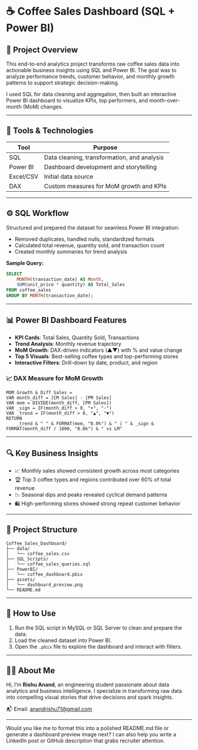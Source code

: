 

# ☕ Coffee Sales Dashboard (SQL + Power BI)

## 📘 Project Overview

This end-to-end analytics project transforms raw coffee sales data into actionable business insights using SQL and Power BI. The goal was to analyze performance trends, customer behavior, and monthly growth patterns to support strategic decision-making.

I used SQL for data cleaning and aggregation, then built an interactive Power BI dashboard to visualize KPIs, top performers, and month-over-month (MoM) changes.

---

## 🧰 Tools & Technologies

| Tool        | Purpose                                      |
|-------------|----------------------------------------------|
| SQL         | Data cleaning, transformation, and analysis  |
| Power BI    | Dashboard development and storytelling        |
| Excel/CSV   | Initial data source                          |
| DAX         | Custom measures for MoM growth and KPIs      |

---

## ⚙️ SQL Workflow

Structured and prepared the dataset for seamless Power BI integration:

- Removed duplicates, handled nulls, standardized formats
- Calculated total revenue, quantity sold, and transaction count
- Created monthly summaries for trend analysis

**Sample Query:**
```sql
SELECT 
    MONTH(transaction_date) AS Month,
    SUM(unit_price * quantity) AS Total_Sales
FROM coffee_sales
GROUP BY MONTH(transaction_date);
```

---

## 📊 Power BI Dashboard Features

- **KPI Cards**: Total Sales, Quantity Sold, Transactions
- **Trend Analysis**: Monthly revenue trajectory
- **MoM Growth**: DAX-driven indicators (▲▼) with % and value change
- **Top 5 Visuals**: Best-selling coffee types and top-performing stores
- **Interactive Filters**: Drill-down by date, product, and region

### 📈 DAX Measure for MoM Growth
```DAX
MOM Growth & Diff Sales =
VAR month_diff = [CM Sales] - [PM Sales]
VAR mom = DIVIDE(month_diff, [PM Sales])
VAR _sign = IF(month_diff > 0, "+", "-")
VAR _trend = IF(month_diff > 0, "▲", "▼")
RETURN
    _trend & " " & FORMAT(mom, "0.0%") & " | " & _sign & FORMAT(month_diff / 1000, "0.0k") & " vs LM"
```

---

## 🔍 Key Business Insights

- 📈 Monthly sales showed consistent growth across most categories
- 🏆 Top 3 coffee types and regions contributed over 60% of total revenue
- 📉 Seasonal dips and peaks revealed cyclical demand patterns
- 🛍️ High-performing stores showed strong repeat customer behavior

---

## 📁 Project Structure

```
Coffee_Sales_Dashboard/
├── data/
│   └── coffee_sales.csv
├── SQL_Scripts/
│   └── coffee_sales_queries.sql
├── PowerBI/
│   └── coffee_dashboard.pbix
├── assets/
│   └── dashboard_preview.png
└── README.md
```

---

## 🧩 How to Use

1. Run the SQL script in MySQL or SQL Server to clean and prepare the data.
2. Load the cleaned dataset into Power BI.
3. Open the `.pbix` file to explore the dashboard and interact with filters.

---

## 👨‍💻 About Me

Hi, I’m **Rishu Anand**, an engineering student passionate about data analytics and business intelligence. I specialize in transforming raw data into compelling visual stories that drive decisions and spark insights.

📬 Email: anandrishu71@gmail.com  


---

Would you like me to format this into a polished README.md file or generate a dashboard preview image next? I can also help you write a LinkedIn post or GitHub description that grabs recruiter attention.
